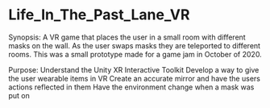 # Life_In_The_Past_Lane_VR

Synopsis:
A VR game that places the user in a small room with different masks on the wall. As the user swaps masks they are teleported to different rooms. This was a small prototype made for a game jam in October of 2020. 

Purpose:
Understand the Unity XR Interactive Toolkit
Develop a way to give the user wearable items in VR
Create an accurate mirror and have the users actions reflected in them
Have the environment change when a mask was put on

